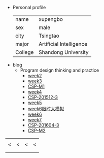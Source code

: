 + Personal  profile
  <table>                 
  <tr> <td> name  </td> <td> xupengbo  </td>  </tr>              
  <tr> <td> sex   </td> <td> male      </td>   </tr>                 
  <tr> <td> city  </td> <td> Tsingtao  </td>   </tr>         
  <tr> <td> major </td> <td> Artificial Intelligence</td></tr>
  <tr> <td> College</td><td>Shandong University </td></tr>
  </table>
+ blog 
  + Program design thinking and practice
    + [week2]()
    + [week3](./)
    + [CSP-M1](./.md)
    + [week4](./.md)
    + [CSP-201512-3](./.md)
    + [week5](./.md)
    + [week6限时大模拟](./.md)
    + [week6](./.md)
    + [week7](./.md)
    + [CSP-201604-3](./.md)
    + [CSP-M2](./.md)
<table>     
<tr> <td> <https://hsupengbo.github.io/week2.md></td> 
     <td> <https://hsupengbo.github.io/week3.md></td>
     <td> <https://hsupengbo.github.io/CSP-M1.md></td>
     <td> <https://hsupengbo.github.io/week4.md> </td>
</tr>   
<tr> <td> <https://hsupengbo.github.io/CSP-201512-3.md>< </td>
     <td> <https://hsupengbo.github.io/week6模拟.md><</td>
     <td> <https://hsupengbo.github.io/week7.md><</td>
     <td> <https://hsupengbo.github.io/csp201604-3.md>< </td>
</tr> 
<tr> <td> <https://hsupengbo.github.io/CSP-M2.md></td>  
     <td> </td>   
     <td> </td>  
     <td> </td>   
</tr> 
<tr> <td> </td>
     <td> </td>
     <td> </td>
     <td> </td>
</tr> 
</table>     
